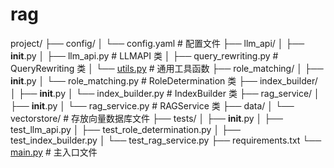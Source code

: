 # rag

project/
├── config/
│   └── config.yaml           # 配置文件
├── llm_api/
│   ├── **init**.py
│   ├── llm_api.py           # LLMAPI 类
│   ├── query_rewriting.py   # QueryRewriting 类
│   └── [utils.py](http://utils.py/)             # 通用工具函数
├── role_matching/
│   ├── **init**.py
│   └── role_matching.py # RoleDetermination 类
├── index_builder/
│   ├── **init**.py
│   └── index_builder.py      # IndexBuilder 类
├── rag_service/
│   ├── **init**.py
│   └── rag_service.py        # RAGService 类
├── data/
│   └── vectorstore/          # 存放向量数据库文件
├── tests/
│   ├── **init**.py
│   ├── test_llm_api.py
│   ├── test_role_determination.py
│   ├── test_index_builder.py
│   └── test_rag_service.py
├── requirements.txt
└── [main.py](http://main.py/)                   # 主入口文件